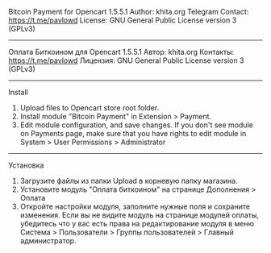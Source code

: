 Bitcoin Payment for Opencart 1.5.5.1 
Author: khita.org
Telegram Contact: https://t.me/pavlowd
License: GNU General Public License version 3 (GPLv3)


-- -- --

Оплата Биткоином для Opencart 1.5.5.1 
Автор: khita.org
Контакты: https://t.me/pavlowd
Лицензия: GNU General Public License version 3 (GPLv3)

-- -- --

Install

1. Upload files to Opencart store root folder.
2. Install module "Bitcoin Payment" in Extension > Payment.
3. Edit module configuration, and save changes.
If you don't see module on Payments page, make sure that you have rights to edit module in System > User Permissions > Administrator


-- -- --

Установка
1. Загрузите файлы из папки Upload в корневую папку магазина.
2. Установите модуль "Оплата биткоином" на странице Дополнения > Оплата
3. Откройте настройки модуля, заполните нужные поля и сохраните изменения.
Если вы не видите модуль на странице модулей оплаты, убедитесь что у вас есть права на редактирование модуля в меню Система > Пользователи > Группы пользователей > Главный администратор.
